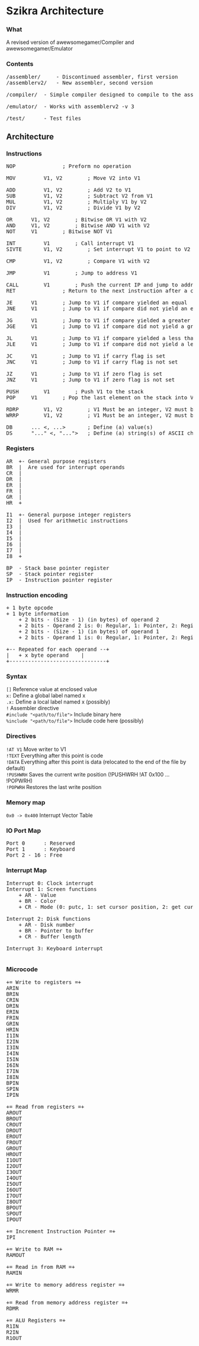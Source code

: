 # Szikra Architecture

### What
A revised version of awewsomegamer/Compiler and awewsomegamer/Emulator

### Contents
<pre>
/assembler/ 	- Discontinued assembler, first version
/assemblerv2/   - New assembler, second version

/compiler/	- Simple compiler designed to compile to the assembly language (not yet worked on)

/emulator/ 	- Works with assemblerv2 -v 3

/test/		- Test files 
</pre>

## Architecture

### Instructions
<pre>
NOP				  ; Preform no operation

MOV 		V1, V2 		  ; Move V2 into V1

ADD 		V1, V2 		  ; Add V2 to V1
SUB 		V1, V2 		  ; Subtract V2 from V1
MUL 		V1, V2 		  ; Multiply V1 by V2
DIV 		V1, V2 		  ; Divide V1 by V2

OR		V1, V2 		  ; Bitwise OR V1 with V2
AND		V1, V2 		  ; Bitwise AND V1 with V2
NOT		V1	  	  ; Bitwise NOT V1

INT 		V1		  ; Call interrupt V1
SIVTE 		V1, V2 		  ; Set interrupt V1 to point to V2 (MOV [V1 * 4], V2)

CMP 		V1, V2 		  ; Compare V1 with V2

JMP 		V1		  ; Jump to address V1

CALL 		V1		  ; Push the current IP and jump to address V1
RET				  ; Return to the next instruction after a call

JE		V1	   	  ; Jump to V1 if compare yielded an equal
JNE		V1	   	  ; Jump to V1 if compare did not yield an equal

JG		V1	   	  ; Jump to V1 if compare yielded a greater than
JGE		V1	   	  ; Jump to V1 if compare did not yield a greater than

JL		V1	   	  ; Jump to V1 if compare yielded a less than
JLE		V1	   	  ; Jump to V1 if compare did not yield a less than

JC		V1	   	  ; Jump to V1 if carry flag is set
JNC		V1	   	  ; Jump to V1 if carry flag is not set

JZ		V1	   	  ; Jump to V1 if zero flag is set
JNZ		V1		  ; Jump to V1 if zero flag is not set

PUSH		V1		  ; Push V1 to the stack
POP		V1 	   	  ; Pop the last element on the stack into V1

RDRP		V1, V2		  ; V1 Must be an integer, V2 must be a register, will read from port V1 into register V2
WRRP		V1, V2		  ; V1 Must be an integer, V2 must be a register, will write to port V1 from register V2

DB		... <, ...> 	  ; Define (a) value(s)
DS		"..." <, "...">   ; Define (a) string(s) of ASCII characters
</pre>

### Registers
<pre>
AR	+- General purpose registers
BR	|  Are used for interrupt operands
CR	|
DR	|
ER	|
FR	|
GR	|
HR	+

I1	+- General purpose integer registers
I2	|  Used for arithmetic instructions
I3	|
I4	|
I5	|
I6	|
I7	|
I8	+

BP	- Stack base pointer register
SP	- Stack pointer register
IP	- Instruction pointer register
</pre>

### Instruction encoding
<pre>
+ 1 byte opcode
+ 1 byte information
	+ 2 bits - (Size - 1) (in bytes) of operand 2
	+ 2 bits - Operand 2 is: 0: Regular, 1: Pointer, 2: Register, 3: Register Pointer
	+ 2 bits - (Size - 1) (in bytes) of operand 1
	+ 2 bits - Operand 1 is: 0: Regular, 1: Pointer, 2: Register, 3: Register Pointer

+-- Repeated for each operand --+
|	+ x byte operand	|
+-------------------------------+
</pre>

### Syntax
`[]` Reference value at enclosed value <br>
`x:` Define a global label named x <br>
`.x:` Define a local label named x (possibly)<br>
`!` Assembler directive <br>
`#include "<path/to/file">` Include binary here<br>
`%include "<path/to/file">` Include code here (possibly)<br>

### Directives
`!AT V1` Move writer to V1 <br>
`!TEXT` Everything after this point is code <br>
`!DATA` Everything after this point is data (relocated to the end of the file by default) <br>
`!PUSHWRH` Saves the current write position (!PUSHWRH !AT 0x100 ... !POPWRH) <br>
`!POPWRH` Restores the last write position <br>

### Memory map
`0x0 -> 0x400` Interrupt Vector Table

### IO Port Map
<pre>
Port 0      : Reserved
Port 1      : Keyboard
Port 2 - 16 : Free
</pre>

### Interrupt Map
<pre>
Interrupt 0: Clock interrupt
Interrupt 1: Screen functions
	+ AR - Value
	+ BR - Color
	+ CR - Mode (0: putc, 1: set cursor position, 2: get cursor position, 3: draw point)

Interrupt 2: Disk functions
	+ AR - Disk number
	+ BR - Pointer to buffer
	+ CR - Buffer length

Interrupt 3: Keyboard interrupt

</pre>

### Microcode
<pre>
+= Write to registers =+
ARIN
BRIN
CRIN
DRIN
ERIN
FRIN
GRIN
HRIN
I1IN
I2IN
I3IN
I4IN
I5IN
I6IN
I7IN
I8IN
BPIN
SPIN
IPIN

+= Read from registers =+
AROUT
BROUT
CROUT
DROUT
EROUT
FROUT
GROUT
HROUT
I1OUT
I2OUT
I3OUT
I4OUT
I5OUT
I6OUT
I7OUT
I8OUT
BPOUT
SPOUT
IPOUT

+= Increment Instruction Pointer =+
IPI

+= Write to RAM =+
RAMOUT

+= Read in from RAM =+
RAMIN

+= Write to memory address register =+
WRMR

+= Read from memory address register =+
RDMR

+= ALU Registers =+
R1IN
R2IN
R1OUT
</pre>